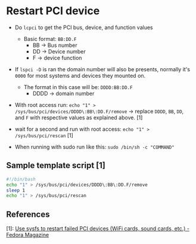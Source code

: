 # Restart PCI device

- Do `lcpci` to get the PCI bus, device, and function values
  - Basic format: `BB:DD.F`
    - BB -> Bus number
    - DD -> Device number
    - F -> device function

- If `lspci -D` is ran the domain number will also be presents, normally it's `0000` for most systems and devices they mounted on.
  - The format in this case will be: `DDDD:BB:DD.F`
    - DDDD -> domain number

- With root access run: `echo "1" > /sys/bus/pci/devices/DDDD\:BB\:DD.F/remove` -> replace `DDDD`, `BB`, `DD`, and `F` with respective values as explained above. [1]

- wait for a second and run with root access: `echo "1" > /sys/bus/pci/rescan` [1]
- When running with sudo run like this: `sudo /bin/sh -c "COMMAND"`

## Sample template script [1]

```sh
#!/bin/bash
echo "1" > /sys/bus/pci/devices/DDDD\:BB\:DD.F/remove  
sleep 1  
echo "1" > /sys/bus/pci/rescan
```

## References

[1]: [Use sysfs to restart failed PCI devices (WiFi cards, sound cards, etc.) - Fedora Magazine](https://fedoramagazine.org/use-sysfs-to-restart-failed-pci-devices/)